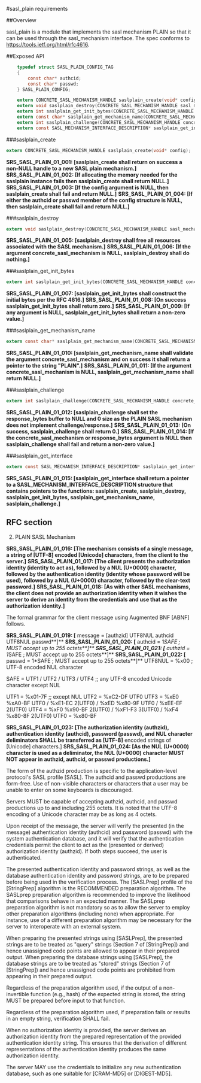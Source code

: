 #sasl_plain requirements
 
##Overview

sasl_plain is a module that implements the sasl mechanism PLAIN so that it can be used through the sasl_mechanism interface. The spec conforms to https://tools.ietf.org/html/rfc4616.

##Exposed API

```C
	typedef struct SASL_PLAIN_CONFIG_TAG
	{
		const char* authcid;
		const char* passwd;
	} SASL_PLAIN_CONFIG;

	extern CONCRETE_SASL_MECHANISM_HANDLE saslplain_create(void* config);
	extern void saslplain_destroy(CONCRETE_SASL_MECHANISM_HANDLE sasl_mechanism_concrete_handle);
	extern int saslplain_get_init_bytes(CONCRETE_SASL_MECHANISM_HANDLE sasl_mechanism_concrete_handle, SASL_MECHANISM_BYTES* init_bytes);
	extern const char* saslplain_get_mechanism_name(CONCRETE_SASL_MECHANISM_HANDLE sasl_mechanism);
	extern int saslplain_challenge(CONCRETE_SASL_MECHANISM_HANDLE concrete_sasl_mechanism, const SASL_MECHANISM_BYTES* challenge_bytes, SASL_MECHANISM_BYTES* response_bytes);
	extern const SASL_MECHANISM_INTERFACE_DESCRIPTION* saslplain_get_interface(void);
```

###saslplain_create

```C
extern CONCRETE_SASL_MECHANISM_HANDLE saslplain_create(void* config);
```

**SRS_SASL_PLAIN_01_001: [**saslplain_create shall return on success a non-NULL handle to a new SASL plain mechanism.**]** 
**SRS_SASL_PLAIN_01_002: [**If allocating the memory needed for the saslplain instance fails then saslplain_create shall return NULL.**]** 
**SRS_SASL_PLAIN_01_003: [**If the config argument is NULL, then saslplain_create shall fail and return NULL.**]** 
**SRS_SASL_PLAIN_01_004: [**If either the authcid or passwd member of the config structure is NULL, then saslplain_create shall fail and return NULL.**]** 

###saslplain_destroy

```C
extern void saslplain_destroy(CONCRETE_SASL_MECHANISM_HANDLE sasl_mechanism_concrete_handle);
```

**SRS_SASL_PLAIN_01_005: [**saslplain_destroy shall free all resources associated with the SASL mechanism.**]** 
**SRS_SASL_PLAIN_01_006: [**If the argument concrete_sasl_mechanism is NULL, saslplain_destroy shall do nothing.**]**

###saslplain_get_init_bytes

```C
extern int saslplain_get_init_bytes(CONCRETE_SASL_MECHANISM_HANDLE concrete_sasl_mechanism, INIT_BYTES* init_bytes);
```

**SRS_SASL_PLAIN_01_007: [**saslplain_get_init_bytes shall construct the initial bytes per the RFC 4616.**]** 
**SRS_SASL_PLAIN_01_008: [**On success saslplain_get_init_bytes shall return zero.**]** 
**SRS_SASL_PLAIN_01_009: [**If any argument is NULL, saslplain_get_init_bytes shall return a non-zero value.**]**

###saslplain_get_mechanism_name

```C
extern const char* saslplain_get_mechanism_name(CONCRETE_SASL_MECHANISM_HANDLE concrete_sasl_mechanism);
```

**SRS_SASL_PLAIN_01_010: [**saslplain_get_mechanism_name shall validate the argument concrete_sasl_mechanism and on success it shall return a pointer to the string "PLAIN".**]** 
**SRS_SASL_PLAIN_01_011: [**If the argument concrete_sasl_mechanism is NULL, saslplain_get_mechanism_name shall return NULL.**]** 

###saslplain_challenge

```C
extern int saslplain_challenge(CONCRETE_SASL_MECHANISM_HANDLE concrete_sasl_mechanism, const SASL_MECHANISM_BYTES* challenge_bytes, SASL_MECHANISM_BYTES* response_bytes);
```

**SRS_SASL_PLAIN_01_012: [**saslplain_challenge shall set the response_bytes buffer to NULL and 0 size as the PLAIN SASL mechanism does not implement challenge/response.**]** 
**SRS_SASL_PLAIN_01_013: [**On success, saslplain_challenge shall return 0.**]** 
**SRS_SASL_PLAIN_01_014: [**If the concrete_sasl_mechanism or response_bytes argument is NULL then saslplain_challenge shall fail and return a non-zero value.**]** 

###saslplain_get_interface

```C
extern const SASL_MECHANISM_INTERFACE_DESCRIPTION* saslplain_get_interface(void);
```

**SRS_SASL_PLAIN_01_015: [**saslplain_get_interface shall return a pointer to a SASL_MECHANISM_INTERFACE_DESCRIPTION  structure that contains pointers to the functions: saslplain_create, saslplain_destroy, saslplain_get_init_bytes, saslplain_get_mechanism_name, saslplain_challenge.**]** 

## RFC section

2.  PLAIN SASL Mechanism

**SRS_SASL_PLAIN_01_016: [**The mechanism consists of a single message, a string of [UTF-8] encoded [Unicode] characters, from the client to the server.**]** 
**SRS_SASL_PLAIN_01_017: [**The client presents the authorization identity (identity to act as), followed by a NUL (U+0000) character, followed by the authentication identity (identity whose password will be used), followed by a NUL (U+0000) character, followed by the clear-text password.**]** 
**SRS_SASL_PLAIN_01_018: [**As with other SASL mechanisms, the client does not provide an authorization identity when it wishes the server to derive an identity from the credentials and use that as the authorization identity.**]** 

The formal grammar for the client message using Augmented BNF [ABNF] follows.

**SRS_SASL_PLAIN_01_019: [**   message   = [authzid] UTF8NUL authcid UTF8NUL passwd**]** 
**SRS_SASL_PLAIN_01_020: [**   authcid   = 1*SAFE ; MUST accept up to 255 octets**]** 
**SRS_SASL_PLAIN_01_021: [**   authzid   = 1*SAFE ; MUST accept up to 255 octets**]** 
**SRS_SASL_PLAIN_01_022: [**   passwd    = 1*SAFE ; MUST accept up to 255 octets**]** 
   UTF8NUL   = %x00 ; UTF-8 encoded NUL character

   SAFE      = UTF1 / UTF2 / UTF3 / UTF4
               ;; any UTF-8 encoded Unicode character except NUL

   UTF1      = %x01-7F ;; except NUL
   UTF2      = %xC2-DF UTF0
   UTF3      = %xE0 %xA0-BF UTF0 / %xE1-EC 2(UTF0) /
               %xED %x80-9F UTF0 / %xEE-EF 2(UTF0)
   UTF4      = %xF0 %x90-BF 2(UTF0) / %xF1-F3 3(UTF0) /
               %xF4 %x80-8F 2(UTF0)
   UTF0      = %x80-BF

**SRS_SASL_PLAIN_01_023: [**The authorization identity (authzid), authentication identity (authcid), password (passwd), and NUL character deliminators SHALL be transferred as [UTF-8**]** encoded strings of [Unicode] characters.] 
**SRS_SASL_PLAIN_01_024: [**As the NUL (U+0000) character is used as a deliminator, the NUL (U+0000) character MUST NOT appear in authzid, authcid, or passwd productions.**]** 

The form of the authzid production is specific to the application-level protocol's SASL profile [SASL].
The authcid and passwd productions are form-free.
Use of non-visible characters or characters that a user may be unable to enter on some keyboards is discouraged.

Servers MUST be capable of accepting authzid, authcid, and passwd productions up to and including 255 octets.
It is noted that the UTF-8 encoding of a Unicode character may be as long as 4 octets.

Upon receipt of the message, the server will verify the presented (in the message) authentication identity (authcid) and password (passwd) with the system authentication database, and it will verify that the authentication credentials permit the client to act as the (presented or derived) authorization identity (authzid).
If both steps succeed, the user is authenticated.

The presented authentication identity and password strings, as well as the database authentication identity and password strings, are to be prepared before being used in the verification process.
The [SASLPrep] profile of the [StringPrep] algorithm is the RECOMMENDED preparation algorithm. The SASLprep preparation algorithm is recommended to improve the likelihood that comparisons behave in an expected manner.
The SASLprep preparation algorithm is not mandatory so as to allow the server to employ other preparation algorithms (including none) when appropriate.
For instance, use of a different preparation algorithm may be necessary for the server to interoperate with an external system.

When preparing the presented strings using [SASLPrep], the presented strings are to be treated as "query" strings (Section 7 of [StringPrep]) and hence unassigned code points are allowed to appear in their prepared output.
When preparing the database strings using [SASLPrep], the database strings are to be treated as "stored" strings (Section 7 of [StringPrep]) and hence unassigned code points are prohibited from appearing in their prepared output.

Regardless of the preparation algorithm used, if the output of a non-invertible function (e.g., hash) of the expected string is stored, the string MUST be prepared before input to that function.

Regardless of the preparation algorithm used, if preparation fails or results in an empty string, verification SHALL fail.

When no authorization identity is provided, the server derives an authorization identity from the prepared representation of the provided authentication identity string.
This ensures that the derivation of different representations of the authentication identity produces the same authorization identity.

The server MAY use the credentials to initialize any new authentication database, such as one suitable for [CRAM-MD5] or [DIGEST-MD5].
